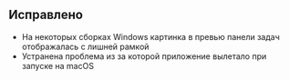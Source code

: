 ## Исправлено

- На некоторых сборках Windows картинка в превью панели задач отображалась с лишней рамкой
- Устранена проблема из за которой приложение вылетало при запуске на macOS